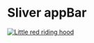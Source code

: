 # Sliver appBar


[![Little red riding hood](https://user-images.githubusercontent.com/38382273/123428107-1fe4ce00-d5ce-11eb-86bd-37c0efad1a41.png)](https://vimeo.com/3514904 "Little red riding hood - Click to Watch!")
